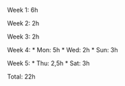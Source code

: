 Week 1: 6h

Week 2: 2h

Week 3: 2h

Week 4: 
    * Mon: 5h
    * Wed: 2h
    * Sun: 3h

Week 5:
    * Thu: 2,5h
    * Sat: 3h
    
Total: 22h
    